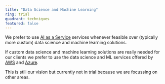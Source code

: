 ```yaml
---
title: "Data Science and Machine Learning"
ring: trial
quadrant: techniques
featured: false
---
```


We prefer to use <a href="ai-as-a-service.html">AI as a Service</a> services whenever feasible over 
(typically more custom) data science and machine learning solutions. 

If custom data science and machine learning solutions are really needed for our clients we 
prefer to use the data science and ML services offered by <a href="aws.html">AWS</a> and <a href="azure.html">Azure</a>.

This is still our vision but currently not in trial because we are focussing on other areas.
